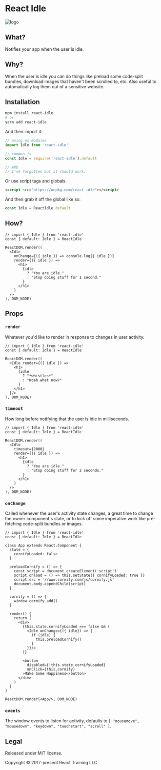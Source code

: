 # React Idle

![logo](./logo.png)

What?
-----

Notifies your app when the user is idle.

Why?
----

When the user is idle you can do things like preload some code-split bundles, download images that haven't been scrolled to, etc. Also useful to automatically log them out of a sensitive website.

Installation
------------

```bash
npm install react-idle
# or
yarn add react-idle
```

And then import it:

```js
// using es modules
import Idle from 'react-idle'

// common.js
const Idle = require('react-idle').default

// AMD
// I've forgotten but it should work.
```

Or use script tags and globals.

```html
<script src="https://unpkg.com/react-idle"></script>
```

And then grab it off the global like so:

```js
const Idle = ReactIdle.default
```


How?
----

```render-babel
// import { Idle } from 'react-idle'
const { default: Idle } = ReactIdle

ReactDOM.render((
  <Idle
    onChange={({ idle }) => console.log({ idle })}
    render={({ idle }) =>
      <h1>
        {idle
          ? "You are idle."
          : "Stop doing stuff for 1 second."
        }
      </h1>
    }
  />
), DOM_NODE)
```

Props
-----

### `render`

Whatever you'd like to render in response to changes in user activity.

```render-babel
// import { Idle } from 'react-idle'
const { default: Idle } = ReactIdle

ReactDOM.render((
  <Idle render={({ idle }) =>
    <h1>
      {idle
        ? "*whistles*"
        : "Woah what now?"
      }
    </h1>
  }/>
), DOM_NODE)
```

### `timeout`

How long before notifying that the user is idle in milliseconds.

```render-babel
// import { Idle } from 'react-idle'
const { default: Idle } = ReactIdle

ReactDOM.render((
  <Idle
    timeout={2000}
    render={({ idle }) =>
      <h1>
        {idle
          ? "You are idle."
          : "Stop doing stuff for 2 seconds."
        }
      </h1>
    }
  />
), DOM_NODE)
```

### `onChange`

Called whenever the user's activity state changes, a great time to change the owner component's state, or to kick off some imperative work like pre-fetching code-split bundles or images.

```render-babel
// import { Idle } from 'react-idle'
const { default: Idle } = ReactIdle

class App extends React.Component {
  state = {
    cornifyLoaded: false
  }

  preloadCornify = () => {
    const script = document.createElement('script')
    script.onload = () => this.setState({ cornifyLoaded: true })
    script.src = '//www.cornify.com/js/cornify.js'
    document.body.appendChild(script)
  }

  cornify = () => {
    window.cornify_add()
  }

  render() {
    return (
      <div>
        {this.state.cornifyLoaded === false && (
          <Idle onChange={({ idle}) => {
            if (idle) {
              this.preloadCornify()
            }
          }}/>
        )}

        <button
          disabled={!this.state.cornifyLoaded}
          onClick={this.cornify}
        >Make Some Happiness</button>
      </div>
    )
  }
}

ReactDOM.render(<App/>, DOM_NODE)
```

### `events`

The window events to listen for activity, defaults to `[ "mousemove", "mousedown", "keydown", "touchstart", "scroll" ]`.


Legal
-----

Released under MIT license.

Copyright &copy; 2017-present React Training LLC
